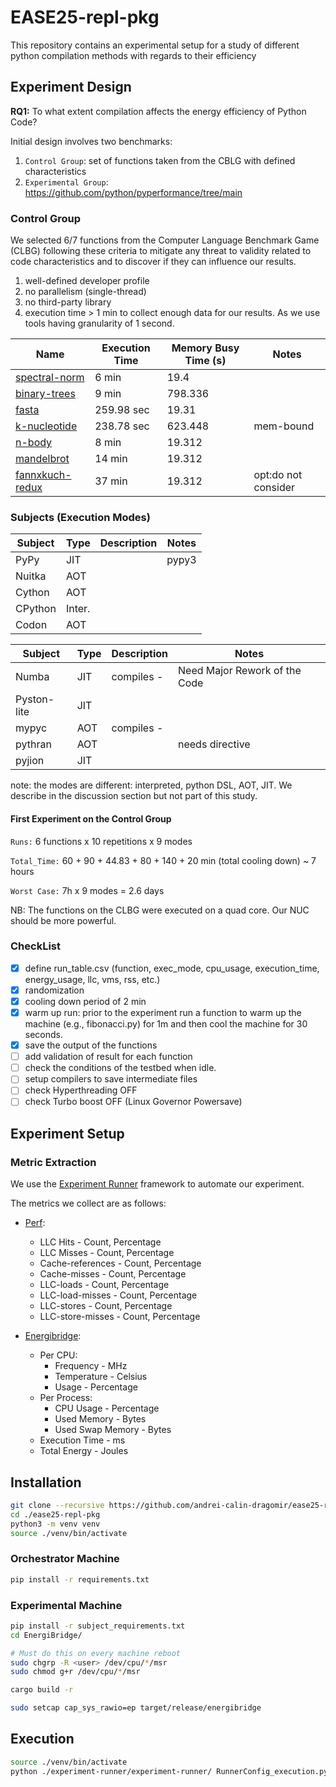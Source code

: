 # EASE25-repl-pkg
This repository contains an experimental setup for a study of different python compilation methods with regards to their efficiency

## Experiment Design

**RQ1:** To what extent compilation affects the energy efficiency of Python Code?

Initial design involves two benchmarks:
1. `Control Group`: set of functions taken from the CBLG with defined characteristics
2. `Experimental Group`:  https://github.com/python/pyperformance/tree/main

### Control Group

We selected 6/7 functions from the Computer Language Benchmark Game (CLBG) following these criteria to mitigate any threat to validity related to code characteristics and to discover if they can influence our results.

1. well-defined developer profile
2. no parallelism (single-thread) 
3. no third-party library
4. execution time > 1 min to collect enough data for our results. As we use tools having granularity of 1 second.

| Name                                                                                                                | Execution Time | Memory Busy Time (s) | Notes               |
| ------------------------------------------------------------------------------------------------------------------- | -------------- | -------------------- | ------------------- |
| [spectral-norm](https://benchmarksgame-team.pages.debian.net/benchmarksgame/program/spectralnorm-python3-8.html)    | 6 min          | 19.4                 |                     |
| [binary-trees](https://benchmarksgame-team.pages.debian.net/benchmarksgame/program/binarytrees-python3-8.html)      | 9 min          | 798.336              |                     |
| [fasta](https://benchmarksgame-team.pages.debian.net/benchmarksgame/program/fasta-python3-8.html)                   | 259.98 sec     | 19.31                |                     |
| [k-nucleotide](https://benchmarksgame-team.pages.debian.net/benchmarksgame/program/knucleotide-python3-8.html)      | 238.78 sec     | 623.448              | mem-bound           |
| [n-body](https://benchmarksgame-team.pages.debian.net/benchmarksgame/program/nbody-python3-8.html)                  | 8 min          | 19.312               |                     |
| [mandelbrot](https://benchmarksgame-team.pages.debian.net/benchmarksgame/program/mandelbrot-python3-3.html)         | 14 min         | 19.312               |                     |
| [fannxkuch-redux](https://benchmarksgame-team.pages.debian.net/benchmarksgame/program/fannkuchredux-python3-8.html) | 37 min         | 19.312               | opt:do not consider |

### Subjects (Execution Modes)

| Subject | Type   | Description | Notes |
| ------- | ------ | ----------- | ----- |
| PyPy    | JIT    |             | pypy3 |
| Nuitka  | AOT    |             |       |
| Cython  | AOT    |             |       |
| CPython | Inter. |             |       |
| Codon   | AOT    |             |       |



| Subject     | Type | Description | Notes                          |
| ----------- | ---- | ----------- | ------------------------------ |
| Numba       | JIT  | compiles -  | Need Major Rework of the Code  |
| Pyston-lite | JIT  |             |                                |
| mypyc       | AOT  | compiles -  |                                |
| pythran     | AOT  |             | needs directive                |
| pyjion      | JIT  |             |                                |

note: the modes are different: interpreted, python DSL, AOT, JIT. We describe in the discussion section but not part of this study.

#### First Experiment on the Control Group

`Runs:` 6 functions x 10 repetitions x 9 modes

`Total_Time:` 60 + 90 + 44.83 + 80 + 140 + 20 min (total cooling down) ~ 7 hours 

`Worst Case:` 7h x 9 modes = 2.6 days

NB: The functions on the CLBG were executed on a quad core. Our NUC should be more powerful.

### CheckList 

- [x] define run_table.csv (function, exec_mode, cpu_usage, execution_time, energy_usage, llc, vms, rss, etc.)
- [x] randomization
- [x] cooling down period of 2 min
- [x] warm up run: prior to the experiment run a function to warm up the machine (e.g., fibonacci.py) for 1m and then cool the machine for 30 seconds.
- [x] save the output of the functions
- [ ] add validation of result for each function
- [ ] check the conditions of the testbed when idle.
- [ ] setup compilers to save intermediate files
- [ ] check Hyperthreading OFF
- [ ] check Turbo boost OFF (Linux Governor Powersave)

## Experiment Setup

### Metric Extraction

We use the [Experiment Runner](https://github.com/S2-group/experiment-runner) framework to automate our experiment.

The metrics we collect are as follows:
- [Perf](https://perfwiki.github.io/main/):
    - LLC Hits - Count, Percentage
    - LLC Misses - Count, Percentage
    - Cache-references - Count, Percentage
    - Cache-misses - Count, Percentage
    - LLC-loads - Count, Percentage
    - LLC-load-misses - Count, Percentage
    - LLC-stores - Count, Percentage
    - LLC-store-misses - Count, Percentage

- [Energibridge](https://github.com/tdurieux/EnergiBridge.git):
    - Per CPU:
        - Frequency - MHz
        - Temperature - Celsius
        - Usage - Percentage
    - Per Process:
        - CPU Usage - Percentage
        - Used Memory - Bytes
        - Used Swap Memory - Bytes
    - Execution Time - ms
    - Total Energy - Joules

## Installation

```bash
git clone --recursive https://github.com/andrei-calin-dragomir/ease25-repl-pkg.git
cd ./ease25-repl-pkg
python3 -m venv venv
source ./venv/bin/activate
```

### Orchestrator Machine
```bash
pip install -r requirements.txt
```

### Experimental Machine
```bash
pip install -r subject_requirements.txt
cd EnergiBridge/

# Must do this on every machine reboot
sudo chgrp -R <user> /dev/cpu/*/msr
sudo chmod g+r /dev/cpu/*/msr

cargo build -r

sudo setcap cap_sys_rawio=ep target/release/energibridge
```

## Execution

```bash
source ./venv/bin/activate
python ./experiment-runner/experiment-runner/ RunnerConfig_execution.py
```
